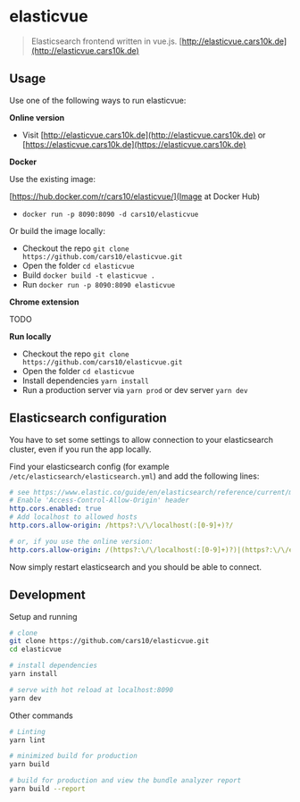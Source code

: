 # elasticvue

> Elasticsearch frontend written in vue.js. [http://elasticvue.cars10k.de](http://elasticvue.cars10k.de)

## Usage

Use one of the following ways to run elasticvue:

**Online version**

* Visit [http://elasticvue.cars10k.de](http://elasticvue.cars10k.de) or [https://elasticvue.cars10k.de](https://elasticvue.cars10k.de)

**Docker**

Use the existing image:

[https://hub.docker.com/r/cars10/elasticvue/](Image at Docker Hub)

* `docker run -p 8090:8090 -d cars10/elasticvue`

Or build the image locally:

* Checkout the repo `git clone https://github.com/cars10/elasticvue.git`
* Open the folder `cd elasticvue`
* Build `docker build -t elasticvue .`
* Run `docker run -p 8090:8090 elasticvue`

**Chrome extension**

TODO

**Run locally**

* Checkout the repo `git clone https://github.com/cars10/elasticvue.git`
* Open the folder `cd elasticvue`
* Install dependencies `yarn install`
* Run a production server via `yarn prod` or dev server `yarn dev`


## Elasticsearch configuration
You have to set some settings to allow connection to your elasticsearch cluster, even if you run the app locally.

Find your elasticsearch config (for example `/etc/elasticsearch/elasticsearch.yml`) and add the following lines:

```yaml
# see https://www.elastic.co/guide/en/elasticsearch/reference/current/modules-http.html
# Enable 'Access-Control-Allow-Origin' header
http.cors.enabled: true
# Add localhost to allowed hosts
http.cors.allow-origin: /https?:\/\/localhost(:[0-9]+)?/

# or, if you use the online version:
http.cors.allow-origin: /(https?:\/\/localhost(:[0-9]+)?)|(https?:\/\/elasticvue.cars10k.de)/
```

Now simply restart elasticsearch and you should be able to connect.

## Development

Setup and running

```bash
# clone
git clone https://github.com/cars10/elasticvue.git
cd elasticvue

# install dependencies
yarn install

# serve with hot reload at localhost:8090
yarn dev
```

Other commands

```bash
# Linting
yarn lint

# minimized build for production
yarn build

# build for production and view the bundle analyzer report
yarn build --report
```

